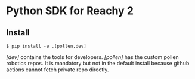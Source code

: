# Python SDK for Reachy 2

## Install

```console
$ pip install -e .[pollen,dev]
```

*[dev]* contains the tools for developers.
*[pollen]* has the custom pollen robotics repos. It is mandatory but not in the default install because github actions cannot fetch private repo directly.